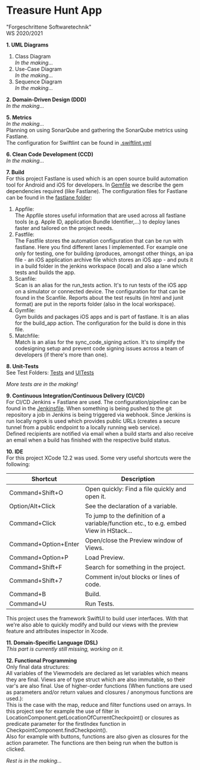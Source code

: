 
# Treasure Hunt App
"Forgeschrittene Softwaretechnik"  
WS 2020/2021

**1. UML Diagrams**

1. Class Diagram  
	*In the making...*
2. Use-Case Diagram  
	*In the making...*
3. Sequence Diagram  
	*In the making...*

**2. Domain-Driven Design (DDD)**  
*In the making...*

**5. Metrics**  
*In the making...*  
Planning on using SonarQube and gathering the SonarQube metrics using Fastlane.  
The configuration for Swiftlint can be found in [.swiftlint.yml](https://github.com/vynguyen1/treasure-hunt-app-ds-20-21/tree/main/fastlane/.swiftlint.yml)

**6. Clean Code Development (CCD)**  
*In the making...*

**7. Build**  
For this project Fastlane is used which is an open source build automation tool for Android and iOS for developers. In [Gemfile](https://github.com/vynguyen1/treasure-hunt-app-ds-20-21/tree/main/Gemfile) we describe the gem dependencies required (like Fastlane).
The configuration files for Fastlane can be found in the [fastlane folder](https://github.com/vynguyen1/treasure-hunt-app-ds-20-21/tree/main/fastlane):

1. Appfile:  
	The Appfile stores useful information that are used across all fastlane tools (e.g. Apple ID, application Bundle Identifier,...) to deploy lanes faster and tailored on the project needs.
2. Fastfile:  
	The Fastfile stores the automation configuration that can be run with fastlane. Here you find different lanes I implemented. For example one only for testing, one for building (produces, amongst other things, an ipa file - an iOS application archive file which stores an iOS app - and puts it in a build folder in the jenkins workspace (local) and also a lane which tests and builds the app.
3. Scanfile:  
	Scan is an alias for the run_tests action. It's to run tests of the iOS app on a simulator or connected device. The configuration for that can be found in the Scanfile. Reports about the test results (in html and junit format) are put in the reports folder (also in the local workspace).
4. Gymfile:  
	Gym builds and packages iOS apps and is part of fastlane. It is an alias for the build_app action. The configuration for the build is done in this file.
5. Matchfile:  
	Match is an alias for the sync\_code\_signing action. It's to simplify the codesigning setup and prevent code signing issues across a team of developers (if there's more than one).


**8. Unit-Tests**  
See Test Folders: [Tests](https://github.com/vynguyen1/treasure-hunt-app-ds-20-21/tree/main/TreasureHuntAppTests) and [UITests](https://github.com/vynguyen1/treasure-hunt-app-ds-20-21/tree/main/TreasureHuntAppUITests)

*More tests are in the making!*

**9. Continuous Integration/Continuous Delivery (CI/CD)**  
For CI/CD Jenkins + Fastlane are used. The configuration/pipeline can be found in the [Jenkinsfile](https://github.com/vynguyen1/treasure-hunt-app-ds-20-21/tree/main/pipelines/Jenkinsfile). When something is being pushed to the git repository a job in Jenkins is being triggered via webhook. Since Jenkins is run locally ngrok is used which provides public URLs (creates a secure tunnel from a public endpoint to a locally running web service).  
Defined recipients are notified via email when a build starts and also receive an email when a build has finished with the respective build status.

**10. IDE**  
For this project XCode 12.2 was used. Some very useful shortcuts were the following:

| Shortcut      			| Description                    				  			|
| ------------------------- | --------------------------------------------------------- |
| Command+Shift+O   		| Open quickly: Find a file quickly and open it.   			|
| Option/Alt+Click  		| See the declaration of a variable.     		   			|
| Command+Click		    	| To jump to the definition of a variable/function etc., to e.g. embed View in HStack...	|
| Command+Option+Enter  	| Open/close the Preview window of Views.		   			|
| Command+Option+P		  	| Load Preview.		   										|
| Command+Shift+F		  	| Search for something in the project.				   		|
| Command+Shift+7	  		| Comment in/out blocks or lines of code.     	   			|
| Command+B			  		| Build. 							    		   			|
| Command+U			  		| Run Tests.						     		   			|

This project uses the framework SwiftUI to build user interfaces. With that we're also able to quickly modify and build our views with the preview feature and attributes inspector in Xcode.

**11. Domain-Specific Language (DSL)**  
*This part is currently still missing, working on it.*

**12. Functional Programming**  
Only final data structures:  
All variables of the Viewmodels are declared as let variables which means they are final. Views are of type struct which are also immutable, so their var's are also final.
Use of higher-order functions (When functions are used as parameters and/or return values and closures / anonymous functions are used.):    
This is the case with the map, reduce and filter functions used on arrays. In this project see for example the use of filter in LocationComponent.getLocationOfCurrentCheckpoint() or closures as predicate parameter for the firstIndex function in CheckpointComponent.findCheckpoint().  
Also for example with buttons, functions are also given as closures for the action parameter. The functions are then being run when the button is clicked.

*Rest is in the making...*  